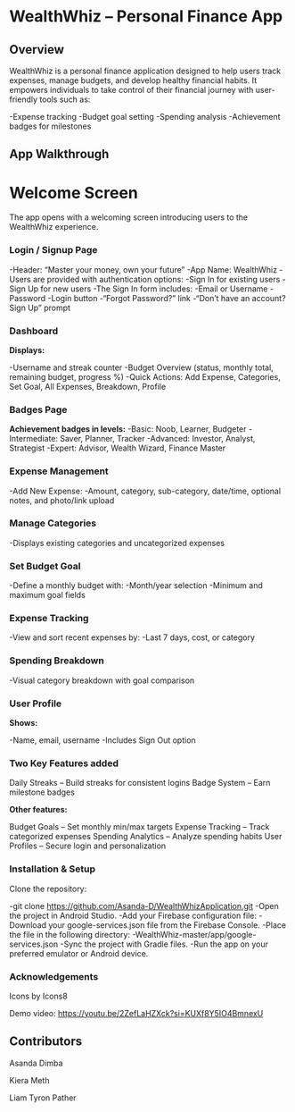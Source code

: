 # WealthWhiz – Personal Finance App

## Overview
WealthWhiz is a personal finance application designed to help users track expenses, manage budgets, and develop healthy financial habits. It empowers individuals to take control of their financial journey with user-friendly tools such as:

-Expense tracking
-Budget goal setting
-Spending analysis
-Achievement badges for milestones

## App Walkthrough

# Welcome Screen

The app opens with a welcoming screen introducing users to the WealthWhiz experience.

### Login / Signup Page

-Header: “Master your money, own your future”
-App Name: WealthWhiz
-Users are provided with authentication options:
-Sign In for existing users
-Sign Up for new users
-The Sign In form includes:
-Email or Username
-Password
-Login button
-“Forgot Password?” link
-“Don’t have an account? Sign Up” prompt

### Dashboard

**Displays:**

-Username and streak counter
-Budget Overview (status, monthly total, remaining budget, progress %)
-Quick Actions: Add Expense, Categories, Set Goal, All Expenses, Breakdown, Profile

### Badges Page

**Achievement badges in levels:**
-Basic: Noob, Learner, Budgeter
-Intermediate: Saver, Planner, Tracker
-Advanced: Investor, Analyst, Strategist
-Expert: Advisor, Wealth Wizard, Finance Master

### Expense Management

-Add New Expense:
-Amount, category, sub-category, date/time, optional notes, and photo/link upload

### Manage Categories

-Displays existing categories and uncategorized expenses

### Set Budget Goal

-Define a monthly budget with:
-Month/year selection
-Minimum and maximum goal fields

### Expense Tracking

-View and sort recent expenses by:
-Last 7 days, cost, or category

### Spending Breakdown

-Visual category breakdown with goal comparison

### User Profile

**Shows:**

-Name, email, username
-Includes Sign Out option

### Two Key Features added

Daily Streaks – Build streaks for consistent logins
Badge System – Earn milestone badges

**Other features:**

Budget Goals – Set monthly min/max targets
Expense Tracking – Track categorized expenses
Spending Analytics – Analyze spending habits
User Profiles – Secure login and personalization

### Installation & Setup

Clone the repository:

-git clone https://github.com/Asanda-D/WealthWhizApplication.git
-Open the project in Android Studio.
-Add your Firebase configuration file:
-Download your google-services.json file from the Firebase Console.
-Place the file in the following directory:
-WealthWhiz-master/app/google-services.json
-Sync the project with Gradle files.
-Run the app on your preferred emulator or Android device.

### Acknowledgements
Icons by Icons8

Demo video: https://youtu.be/2ZefLaHZXck?si=KUXf8Y5IO4BmnexU

## Contributors
Asanda Dimba

Kiera Meth

Liam Tyron Pather

